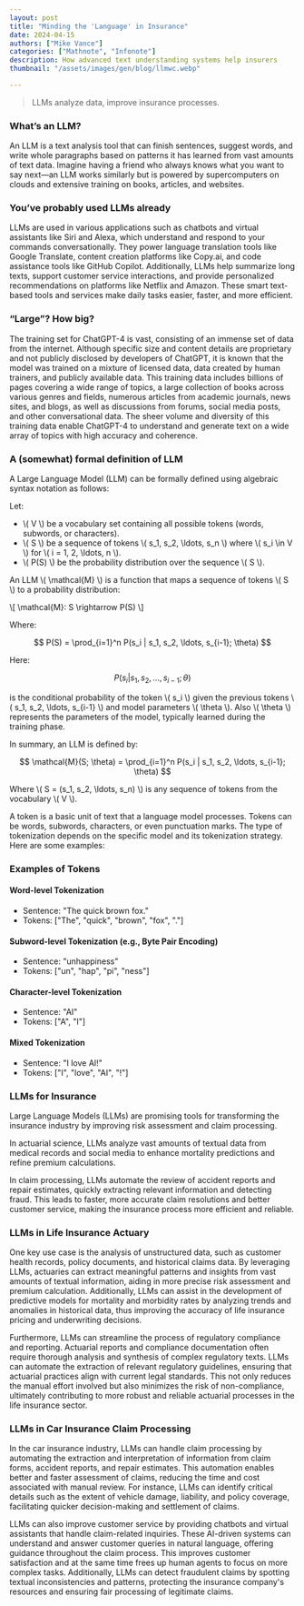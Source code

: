 ```yaml
---
layout: post
title: "Minding the 'Language' in Insurance"
date: 2024-04-15
authors: ["Mike Vance"]
categories: ["Mathnote", "Infonote"]
description: How advanced text understanding systems help insurers
thumbnail: "/assets/images/gen/blog/llmwc.webp"

---
```




> LLMs analyze data, improve insurance processes.


### What’s an LLM?

An LLM is a text analysis tool that can finish sentences, suggest words, and write whole paragraphs based on patterns it has learned from vast amounts of text data. Imagine having a friend who always knows what you want to say next—an LLM works similarly but is powered by supercomputers on clouds and extensive training on books, articles, and websites.

### You’ve probably used LLMs already

LLMs are used in various applications such as chatbots and virtual assistants like Siri and Alexa, which understand and respond to your commands conversationally. They power language translation tools like Google Translate, content creation platforms like Copy.ai, and code assistance tools like GitHub Copilot. Additionally, LLMs help summarize long texts, support customer service interactions, and provide personalized recommendations on platforms like Netflix and Amazon. These smart text-based tools and services make daily tasks easier, faster, and more efficient.

### “Large”? How big?

The training set for ChatGPT-4 is vast, consisting of an immense set of data from the internet. Although specific size and content details are proprietary and not publicly disclosed by developers of ChatGPT, it is known that the model was trained on a mixture of licensed data, data created by human trainers, and publicly available data. This training data includes billions of pages covering a wide range of topics, a large collection of books across various genres and fields, numerous articles from academic journals, news sites, and blogs, as well as discussions from forums, social media posts, and other conversational data. The sheer volume and diversity of this training data enable ChatGPT-4 to understand and generate text on a wide array of topics with high accuracy and coherence.

### A (somewhat) formal definition of LLM

A Large Language Model (LLM) can be formally defined using algebraic syntax notation as follows:

Let:

- \\( V \\) be a vocabulary set containing all possible tokens (words, subwords, or characters).
- \\( S \\) be a sequence of tokens \\( s_1, s_2, \ldots, s_n \\) where \\( s_i \in V \\) for \\( i = 1, 2, \ldots, n \\).
- \\( P(S) \\) be the probability distribution over the sequence \\( S \\).

An LLM \\( \mathcal{M} \\) is a function that maps a sequence of tokens \\( S \\) to a probability distribution:

\\[ \mathcal{M}: S \rightarrow P(S) \\]

Where:

$$ P(S) = \prod_{i=1}^n P(s_i | s_1, s_2, \ldots, s_{i-1}; \theta) $$

Here:

$$ P(s_i | s_1, s_2, \ldots, s_{i-1}; \theta) $$

is the conditional probability of the token \\( s_i \\) given the previous tokens \\( s_1, s_2, \ldots, s_{i-1} \\) and model parameters \\( \theta \\). Also \\( \theta \\) represents the parameters of the model, typically learned during the training phase.

In summary, an LLM is defined by:

$$ \mathcal{M}(S; \theta) = \prod_{i=1}^n P(s_i | s_1, s_2, \ldots, s_{i-1}; \theta) $$

Where \\( S = (s_1, s_2, \ldots, s_n) \\) is any sequence of tokens from the vocabulary \\( V \\).

A token is a basic unit of text that a language model processes. Tokens can be words, subwords, characters, or even punctuation marks. The type of tokenization depends on the specific model and its tokenization strategy. Here are some examples:

### Examples of Tokens

#### Word-level Tokenization

   - Sentence: "The quick brown fox."
   - Tokens: ["The", "quick", "brown", "fox", "."]

#### Subword-level Tokenization (e.g., Byte Pair Encoding)

   - Sentence: "unhappiness"
   - Tokens: ["un", "hap", "pi", "ness"]

#### Character-level Tokenization

   - Sentence: "AI"
   - Tokens: ["A", "I"]

#### Mixed Tokenization

   - Sentence: "I love AI!"
   - Tokens: ["I", "love", "AI", "!"]


### LLMs for Insurance

Large Language Models (LLMs) are promising tools for transforming the insurance industry by improving risk assessment and claim processing. 

In actuarial science, LLMs analyze vast amounts of textual data from medical records and social media to enhance mortality predictions and refine premium calculations. 

In claim processing, LLMs automate the review of accident reports and repair estimates, quickly extracting relevant information and detecting fraud. This leads to faster, more accurate claim resolutions and better customer service, making the insurance process more efficient and reliable.

### LLMs in Life Insurance Actuary

One key use case is the analysis of unstructured data, such as customer health records, policy documents, and historical claims data. By leveraging LLMs, actuaries can extract meaningful patterns and insights from vast amounts of textual information, aiding in more precise risk assessment and premium calculation. Additionally, LLMs can assist in the development of predictive models for mortality and morbidity rates by analyzing trends and anomalies in historical data, thus improving the accuracy of life insurance pricing and underwriting decisions.

Furthermore, LLMs can streamline the process of regulatory compliance and reporting. Actuarial reports and compliance documentation often require thorough analysis and synthesis of complex regulatory texts. LLMs can automate the extraction of relevant regulatory guidelines, ensuring that actuarial practices align with current legal standards. This not only reduces the manual effort involved but also minimizes the risk of non-compliance, ultimately contributing to more robust and reliable actuarial processes in the life insurance sector.

### LLMs in Car Insurance Claim Processing

In the car insurance industry, LLMs can handle claim processing by automating the extraction and interpretation of information from claim forms, accident reports, and repair estimates. This automation enables better and faster assessment of claims, reducing the time and cost associated with manual review. For instance, LLMs can identify critical details such as the extent of vehicle damage, liability, and policy coverage, facilitating quicker decision-making and settlement of claims.

LLMs can also improve customer service by providing chatbots and virtual assistants that handle claim-related inquiries. These AI-driven systems can understand and answer customer queries in natural language, offering guidance throughout the claim process. This improves customer satisfaction and at the same time frees up human agents to focus on more complex tasks. Additionally, LLMs can detect fraudulent claims by spotting textual inconsistencies and patterns, protecting the insurance company's resources and ensuring fair processing of legitimate claims.